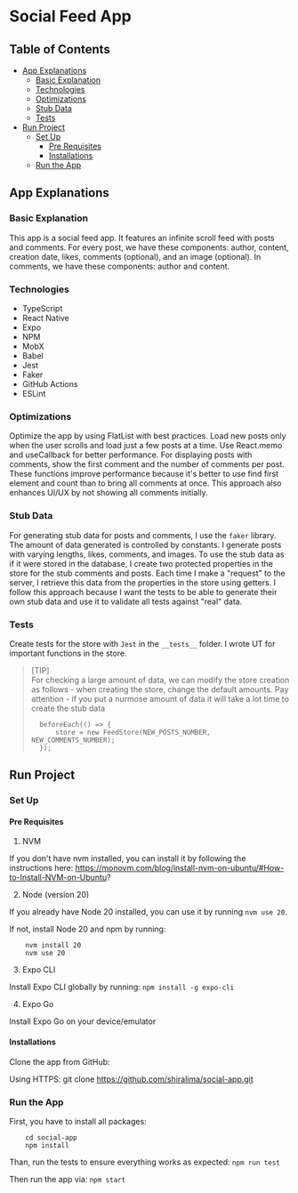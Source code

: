 # Social Feed App

## Table of Contents
- [App Explanations](#app-explanations)
  - [Basic Explanation](#basic-explanation)
  - [Technologies](#technologies)
  - [Optimizations](#optimizations)
  - [Stub Data](#stub-data)
  - [Tests](#tests)
- [Run Project](#run-project)
    - [Set Up](#set-up)
      - [Pre Requisites](#pre-requisites)
      - [Installations](#installations)
    - [Run the App](#run-the-app)

## App Explanations

### Basic Explanation
This app is a social feed app. It features an infinite scroll feed with posts and comments.
For every post, we have these components: author, content, creation date, likes, comments (optional), and an image (optional). In comments, we have these components: author and content.

### Technologies
- TypeScript
- React Native
- Expo
- NPM
- MobX
- Babel
- Jest
- Faker
- GitHub Actions 
- ESLint

### Optimizations
Optimize the app by using FlatList with best practices. Load new posts only when the user scrolls and load just a few posts at a time. Use React.memo and useCallback for better performance. For displaying posts with comments, show the first comment and the number of comments per post. These functions improve performance because it's better to use find first element and count than to bring all comments at once. This approach also enhances UI/UX by not showing all comments initially.

### Stub Data
For generating stub data for posts and comments, I use the `faker` library. The amount of data generated is controlled by constants. I generate posts with varying lengths, likes, comments, and images. To use the stub data as if it were stored in the database, I create two protected properties in the store for the stub comments and posts. Each time I make a "request" to the server, I retrieve this data from the properties in the store using getters. I follow this approach because I want the tests to be able to generate their own stub data and use it to validate all tests against "real" data.

### Tests
Create tests for the store with `Jest` in the `__tests__` folder. I wrote UT for important functions in the store.

> [TIP]  
> For checking a large amount of data, we can modify the store creation as follows - when creating the store, change the default amounts.
> Pay attention - if you put a nurmose amount of data it will take a lot time to create the stub data
> ```
>   beforeEach(() => {
>       store = new FeedStore(NEW_POSTS_NUMBER, NEW_COMMENTS_NUMBER);
>   });
> ```

## Run Project

### Set Up

#### Pre Requisites
1. NVM
   
If you don't have nvm installed, you can install it by following the instructions here:
https://monovm.com/blog/install-nvm-on-ubuntu/#How-to-Install-NVM-on-Ubuntu?

2. Node (version 20)

If you already have Node 20 installed, you can use it by running `nvm use 20`.

If not, install Node 20 and npm by running:
```
    nvm install 20
    nvm use 20
```

3. Expo CLI
   
Install Expo CLI globally by running:
`npm install -g expo-cli`

4. Expo Go
   
Install Expo Go on your device/emulator

#### Installations
Clone the app from GitHub:

Using HTTPS:
git clone https://github.com/shiralima/social-app.git


### Run the App
First, you have to install all packages:
```
    cd social-app
    npm install
```

Than, run the tests to ensure everything works as expected:
`npm run test`

Then run the app via:
`npm start`
